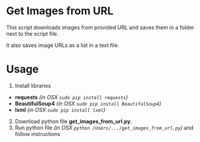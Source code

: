 # Get Images from URL
This script downloads images from
provided URL and saves them in a
folder next to the script file.

It also saves image URLs as a
list in a text file.

# Usage
1. Install libraries
- **requests** *(in OSX `sudo pip install requests`)*
- **BeautifulSoup4** *(in OSX `sudo pip install BeautifulSoup4`)*
- **lxml** *(in OSX `sudo pip install lxml`)*
2. Download python file **get_images_from_url.py**.
3. Run python file *(in OSX `python /Users/.../get_images_from_url.py`)* and follow instructions
